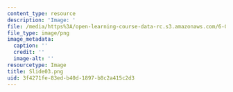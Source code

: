 ```yaml
---
content_type: resource
description: 'Image: '
file: /media/https%3A/open-learning-course-data-rc.s3.amazonaws.com/6-004-computation-structures-spring-2017/3f4271fe83edb40d1897b8c2a415c2d3_Slide03.png
file_type: image/png
image_metadata:
  caption: ''
  credit: ''
  image-alt: ''
resourcetype: Image
title: Slide03.png
uid: 3f4271fe-83ed-b40d-1897-b8c2a415c2d3
---
```

